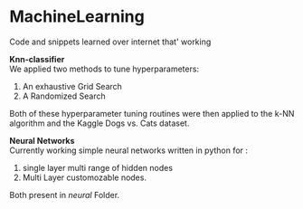 # MachineLearning
Code and snippets learned over internet that' working

**Knn-classifier**<br>
We applied two methods to tune hyperparameters:

1. An exhaustive Grid Search
1. A Randomized Search

Both of these hyperparameter tuning routines were then applied to the k-NN algorithm and the Kaggle Dogs vs. Cats dataset.<br>

**Neural Networks**<br>
Currently working simple neural networks written in python for :
1. single layer multi range of hidden nodes
2. Multi Layer customozable nodes.

Both present in <i>neural</i> Folder.
